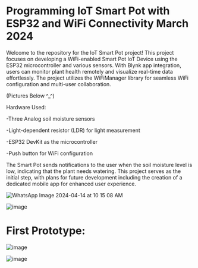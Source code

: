 # Programming IoT Smart Pot with ESP32 and WiFi Connectivity March 2024

Welcome to the repository for the IoT Smart Pot project! This project focuses on developing a WiFi-enabled Smart Pot IoT Device using the ESP32 microcontroller and various sensors. With Blynk app integration, users can monitor plant health remotely and visualize real-time data effortlessly. The project utilizes the WiFiManager library for seamless WiFi configuration and multi-user collaboration.

(Pictures Below ^_^)

Hardware Used:

-Three Analog soil moisture sensors

-Light-dependent resistor (LDR) for light measurement

-ESP32 DevKit as the microcontroller

-Push button for WiFi configuration

The Smart Pot sends notifications to the user when the soil moisture level is low, indicating that the plant needs watering. This project serves as the initial step, with plans for future development including the creation of a dedicated mobile app for enhanced user experience.

![WhatsApp Image 2024-04-14 at 10 15 08 AM](https://github.com/yousefjarbou/IoT-Smart-Pot-with-ESP32/assets/166923297/8cbfcade-e2a1-4eff-a38b-077985289c9e)

![image](https://github.com/yousefjarbou/IoT-Smart-Pot-with-ESP32/assets/166923297/55266a52-e727-4493-88e5-d250f90c4ab9)


# First Prototype:

![image](https://github.com/yousefjarbou/IoT-Smart-Pot-with-ESP32/assets/166923297/d3c30c46-23ef-41c1-bfd5-b85334cce295)

![image](https://github.com/yousefjarbou/IoT-Smart-Pot-with-ESP32/assets/166923297/ccaeb76a-8ac8-46f4-8757-41f0efca3ec0)

